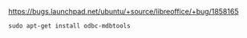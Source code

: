 https://bugs.launchpad.net/ubuntu/+source/libreoffice/+bug/1858165

```
sudo apt-get install odbc-mdbtools
```